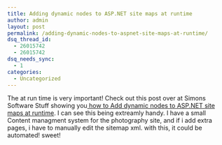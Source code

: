 ```yaml
---
title: Adding dynamic nodes to ASP.NET site maps at runtime
author: admin
layout: post
permalink: /adding-dynamic-nodes-to-aspnet-site-maps-at-runtime/
dsq_thread_id:
  - 26015742
  - 26015742
dsq_needs_sync:
  - 1
categories:
  - Uncategorized
---
```

The at run time is very important! Check out this post over at Simons Software Stuff showing you[ how to Add dynamic nodes to ASP.NET site maps at runtime][1]. I can see this being extreamly handy. I have a small Content managment system for the photography site, and if i add extra pages, i have to manually edit the sitemap xml. with this, it could be automated! sweet!

 [1]: http://www.harriyott.com/2007/03/adding-dynamic-nodes-to-aspnet-site.aspx